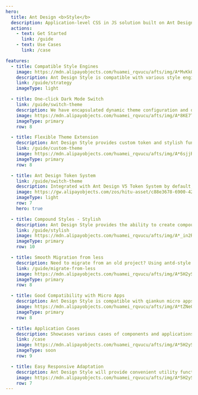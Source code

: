 ```yaml
---
hero:
  title: Ant Design <b>Style</b>
  description: Application-level CSS in JS solution built on Ant Design V5 Token System
  actions:
    - text: Get Started
      link: /guide
    - text: Use Cases
      link: /case

features:
  - title: Compatible Style Engines
    image: https://mdn.alipayobjects.com/huamei_rqvucu/afts/img/A*MvKkQqXEyfQAAAAAAAAAAAAADoN6AQ/original
    description: Ant Design Style is compatible with various style engines such as styled-components, emotion-styled, etc., and has rich writing capabilities.
    link: /guide/strategy
    imageType: light

  - title: One-click Dark Mode Switch
    link: /guide/switch-theme
    description: We have encapsulated dynamic theme configuration and dark theme algorithm based on antd v5 cssinjs, providing easy-to-use light and dark theme switching capabilities for application-level scenarios, making it easier to use.
    image: https://mdn.alipayobjects.com/huamei_rqvucu/afts/img/A*8KE7T7l39J0AAAAAAAAAAAAADoN6AQ/original
    imageType: primary
    row: 8

  - title: Flexible Theme Extension
    description: Ant Design Style provides custom token and stylish functionality. When the default antd token does not meet the styling requirements, you can flexibly extend your own theme system and freely consume it in CSS in JS.
    link: /guide/custom-theme
    image: https://mdn.alipayobjects.com/huamei_rqvucu/afts/img/A*6sjjRa7lLhAAAAAAAAAAAAAADoN6AQ/original
    imageType: primary
    row: 8

  - title: Ant Design Token System
    link: /guide/switch-theme
    description: Integrated with Ant Design V5 Token System by default, making theme customization easy and flexible token consumption in CSS in JS.
    image: https://gw.alipayobjects.com/zos/hitu-asset/c88e3678-6900-4289-8538-31367c2d30f2/hitu-1609235995955-image.png
    imageType: light
    row: 7
    hero: true

  - title: Compound Styles - Stylish
    description: Ant Design Style provides the ability to create compound styles, which we call Stylish. Stylish can organize complex interactive styles by combining multiple atomic tokens, achieving high reusability. Sound familiar? Yes, it is highly consistent with the ideology of tailwindcss, but stylish will have a more explicit design semantics and easier maintenance.
    link: /guide/stylish
    image: https://mdn.alipayobjects.com/huamei_rqvucu/afts/img/A*_in2RLf5pY8AAAAAAAAAAAAADoN6AQ/original
    imageType: primary
    row: 10

  - title: Smooth Migration from less
    description: Need to migrate from an old project? Using antd-style can smoothly migrate less in the project to CSS in JS at a lower cost, and provide a better user experience and development experience.
    link: /guide/migrate-from-less
    image: https://mdn.alipayobjects.com/huamei_rqvucu/afts/img/A*5H2ySLO-X4cAAAAAAAAAAAAADoN6AQ/original
    imageType: primary
    row: 8

  - title: Good Compatibility with Micro Apps
    description: Ant Design Style is compatible with qiankun micro apps by default (with a slight performance sacrifice). It also provides performance optimization options for scenarios that do not require micro apps.
    image: https://mdn.alipayobjects.com/huamei_rqvucu/afts/img/A*tZNeQIUYx_4AAAAAAAAAAAAADoN6AQ/original
    imageType: primary
    row: 8

  - title: Application Cases
    description: Showcases various cases of components and applications using Ant Design Style, helping developers get started quickly. This documentation is also built using Ant Design Style and can serve as a reference for static site construction.
    link: /case
    image: https://mdn.alipayobjects.com/huamei_rqvucu/afts/img/A*5H2ySLO-X4cAAAAAAAAAAAAADoN6AQ/original
    imageType: soon
    row: 9

  - title: Easy Responsive Adaptation
    description: Ant Design Style will provide convenient utility functions for responsive applications, helping developers quickly complete responsive theme development.
    image: https://mdn.alipayobjects.com/huamei_rqvucu/afts/img/A*5H2ySLO-X4cAAAAAAAAAAAAADoN6AQ/original
    row: 7
---
```

